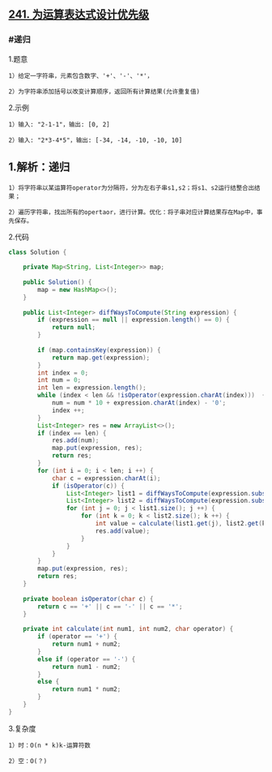 ## [241. 为运算表达式设计优先级](https://leetcode.cn/problems/different-ways-to-add-parentheses/description/)

### #递归
1.题意

    1）给定一字符串，元素包含数字、'+'、'-'、'*'，

    2）为字符串添加括号以改变计算顺序，返回所有计算结果(允许重复值)

2.示例

    1）输入: "2-1-1"，输出: [0, 2]

    2）输入: "2*3-4*5"，输出: [-34, -14, -10, -10, 10]
## 1.解析：递归

    1）将字符串以某运算符operator为分隔符，分为左右子串s1,s2；将s1、s2运行结整合出结果；

    2）遍历字符串，找出所有的opertaor，进行计算。优化：将子串对应计算结果存在Map中，事先保存。

2.代码
```java
class Solution {
    
    private Map<String, List<Integer>> map;
    
    public Solution() {
        map = new HashMap<>();
    }
    
    public List<Integer> diffWaysToCompute(String expression) {
        if (expression == null || expression.length() == 0) {
            return null;
        }
        
        if (map.containsKey(expression)) {
            return map.get(expression);
        }
        int index = 0;
        int num = 0;
        int len = expression.length();
        while (index < len && !isOperator(expression.charAt(index)))  {
            num = num * 10 + expression.charAt(index) - '0';
            index ++;
        }
        List<Integer> res = new ArrayList<>();
        if (index == len) {
            res.add(num);
            map.put(expression, res);
            return res;
        }
        for (int i = 0; i < len; i ++) {
            char c = expression.charAt(i);
            if (isOperator(c)) {
                List<Integer> list1 = diffWaysToCompute(expression.substring(0, i));
                List<Integer> list2 = diffWaysToCompute(expression.substring(i + 1));
                for (int j = 0; j < list1.size(); j ++) {
                    for (int k = 0; k < list2.size(); k ++) {
                        int value = calculate(list1.get(j), list2.get(k), c);
                        res.add(value);
                    }
                }
            }
        }
        map.put(expression, res);
        return res;  
    }
    
    private boolean isOperator(char c) {
        return c == '+' || c == '-' || c == '*'; 
    }
    
    private int calculate(int num1, int num2, char operator) {
        if (operator == '+') {
            return num1 + num2;
        }
        else if (operator == '-') {
            return num1 - num2;
        }
        else {
            return num1 * num2;
        }
    }
}

```

3.复杂度

    1）时：O(n * k)k-运算符数

    2）空：O(？)